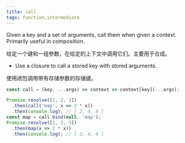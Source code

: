 ```yaml
---
title: call
tags: function,intermediate
---
```


Given a key and a set of arguments, call them when given a context. Primarily useful in composition.

给定一个键和一组参数，在给定的上下文中调用它们。主要用于合成。

- Use a closure to call a stored key with stored arguments.

使用闭包调用带有存储参数的存储键。

```js
const call = (key, ...args) => context => context[key](...args);
```

```js
Promise.resolve([1, 2, 3])
  .then(call('map', x => 2 * x))
  .then(console.log); // [ 2, 4, 6 ]
const map = call.bind(null, 'map');
Promise.resolve([1, 2, 3])
  .then(map(x => 2 * x))
  .then(console.log); // [ 2, 4, 6 ]
```
